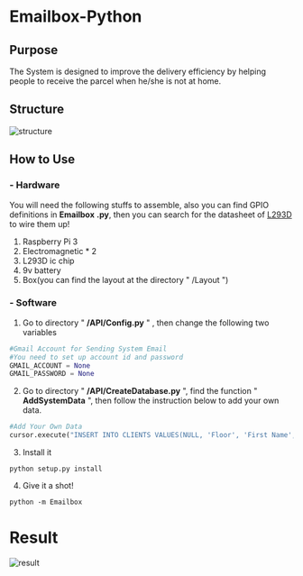 # Emailbox-Python

## Purpose
The System is designed to improve the delivery efficiency by helping people to receive the parcel when he/she is not at home.
## Structure

![structure](http://imgur.com/Ac08dq8.jpg)
    
## How to Use
### - Hardware
You will need the following stuffs to assemble, also you can find GPIO definitions in **Emailbox** **.py**, then you can search for the datasheet of [L293D](http://www.ti.com/lit/ds/symlink/l293.pdf) to wire them up!
1. Raspberry Pi 3
2. Electromagnetic * 2
3. L293D ic chip
4. 9v battery
5. Box(you can find the layout at the directory " /Layout ")
### - Software 
1. Go to directory  " **/API/Config.py** " , then change the following two variables 

```python
#Gmail Account for Sending System Email
#You need to set up account id and password
GMAIL_ACCOUNT = None
GMAIL_PASSWORD = None
```

2. Go to directory  " **/API/CreateDatabase.py** ", find the function " **AddSystemData** ", then follow the instruction below to add your own data.

```python
#Add Your Own Data
cursor.execute("INSERT INTO CLIENTS VALUES(NULL, 'Floor', 'First Name', 'Last Name', 'test@gmail.com')")
```

3. Install it

```shell
python setup.py install
```

4. Give it a shot!

```
python -m Emailbox
```

# Result
![result](http://imgur.com/xgkZQJS.jpg)
